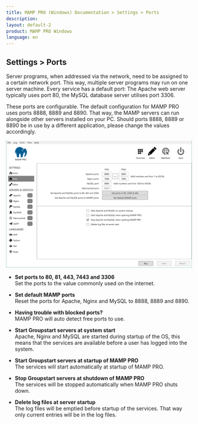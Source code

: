 ```yaml
---
title: MAMP PRO (Windows) Documentation > Settings > Ports
description: 
layout: default-2
product: MAMP PRO Windows
language: en
---
```


## Settings > Ports

Server programs, when addressed via the network, need to be assigned to a certain network port. This way, multiple server programs may run on one server machine. Every service has a default port: The Apache web server typically uses port 80, the MySQL database server utilises port 3306.

These ports are configurable. The default configuration for MAMP PRO uses ports 8888, 8889 and 8890. That way, the MAMP servers can run alongside other servers installed on your PC. Should ports 8888, 8889 or 8890 be in use by a different application, please change the values accordingly.

![MAMP](/en/MAMP-PRO-Windows/Settings/Ports/Ports.png)

*  **Set ports to 80, 81, 443, 7443 and 3306**  
   Set the ports to the value commonly used on the internet.
   
*  **Set default MAMP ports**  
   Reset the ports for Apache, Nginx and MySQL to 8888, 8889 and 8890.
   
*  **Having trouble with blocked ports?**  
   MAMP PRO will auto detect free ports to use.

*  **Start Groupstart servers at system start**  
   Apache, Nginx and MySQL are started during startup of the OS, this means that the services are available before a user
   has logged into the system.

*  **Start Groupstart servers at startup of MAMP PRO**  
   The services will start automatically at startup of MAMP PRO.

*  **Stop Groupstart servers at shutdown of MAMP PRO**  
   The services will be stopped automatically when MAMP PRO shuts down.

*  **Delete log files at server startup**  
   The log files will be emptied before startup of the services. That way only current entries will be in the log files.
